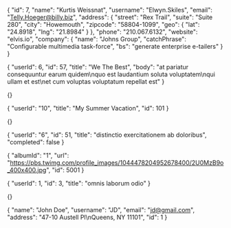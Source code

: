 <!-- Question 1) -->

{
    "id": 7,
    "name": "Kurtis Weissnat",
    "username": "Elwyn.Skiles",
    "email": "Telly.Hoeger@billy.biz",
    "address": {
        "street": "Rex Trail",
        "suite": "Suite 280",
        "city": "Howemouth",
        "zipcode": "58804-1099",
        "geo": {
            "lat": "24.8918",
            "lng": "21.8984"
        }
    },
    "phone": "210.067.6132",
    "website": "elvis.io",
    "company": {
        "name": "Johns Group",
        "catchPhrase": "Configurable multimedia task-force",
        "bs": "generate enterprise e-tailers"
    }
}

<!-- Question 2) -->

{
    "userId": 6,
    "id": 57,
    "title": "We The Best",
    "body": "at pariatur consequuntur earum quidem\nquo est laudantium soluta voluptatem\nqui ullam et est\net cum voluptas voluptatum repellat est"
}
<!-- Question 3) -->

{}

<!-- Question 4) -->

{
    "userId": "10",
    "title": "My Summer Vacation",
    "id": 101
}

<!-- Question 5) -->

{}
<!-- Question 6) -->

{
    "userId": "6",
    "id": 51,
    "title": "distinctio exercitationem ab doloribus",
    "completed": false
}
<!-- Question 7) -->

{
    "albumId": "1",
    "url": "https://pbs.twimg.com/profile_images/1044478204952678400/2U0MzB9o_400x400.jpg",
    "id": 5001
}
<!-- Question 8) -->
{
    "userId": 1,
    "id": 3,
    "title": "omnis laborum odio"
}

<!-- Question 9) -->
{}
<!-- Question 10) -->

{
    "name": "John Doe",
    "username": "JD",
    "email": "jd@gmail.com",
    "address": "47-10 Austell Pl\nQueens, NY 11101",
    "id": 1
}
